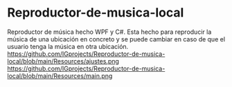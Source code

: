 # Reproductor-de-musica-local
Reproductor de música hecho WPF y C#. Esta hecho para reproducir la música de una ubicación en concreto y se puede cambiar en caso de que el usuario tenga la música en otra ubicación.
https://github.com/IGprojects/Reproductor-de-musica-local/blob/main/Resources/ajustes.png
https://github.com/IGprojects/Reproductor-de-musica-local/blob/main/Resources/main.png
